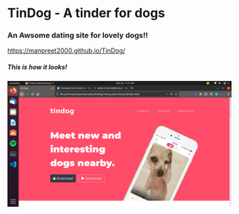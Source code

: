 # TinDog - A tinder for dogs
### An Awsome dating site for lovely dogs!!

https://manpreet2000.github.io/TinDog/

##### This is how it looks!

![tindog](https://github.com/manpreet2000/TinDog/blob/main/Screenshot%20from%202021-02-26%2011-21-34.png)
